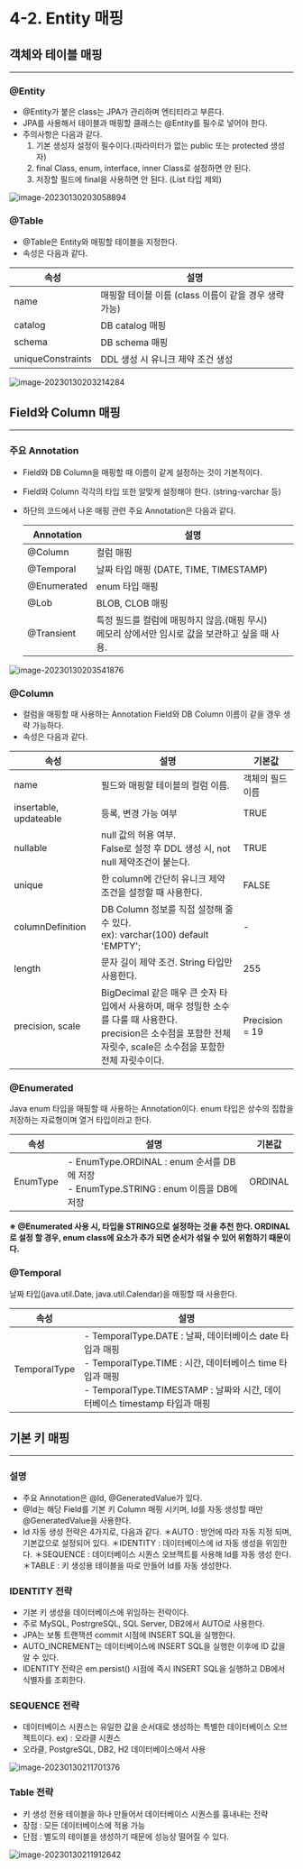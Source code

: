 # 4-2. Entity 매핑



## 객체와 테이블 매핑

---

### @Entity

- @Entity가 붙은 class는 JPA가 관리하며 엔티티라고 부른다.
- JPA를 사용해서 테이블과 매핑할 클래스는 @Entity를 필수로 넣어야 한다.
- 주의사항은 다음과 같다.
  1) 기본 생성자 설정이 필수이다.(파라미터가 없는 public 또는 protected 생성자)
  2)  final Class, enum, interface, inner Class로 설정하면 안 된다.
  3) 저장할 필드에 final을 사용하면 안 된다. (List 타입 제외)

![image-20230130203058894](C:\Users\dj930\AppData\Roaming\Typora\typora-user-images\image-20230130203058894.png)

### @Table

- @Table은 Entity와 매핑할 테이블을 지정한다.
- 속성은 다음과 같다.

| 속성              | 설명                                                  |
| ----------------- | ----------------------------------------------------- |
| name              | 매핑할 테이블 이름 (class 이름이 같을 경우 생략 가능) |
| catalog           | DB catalog 매핑                                       |
| schema            | DB schema 매핑                                        |
| uniqueConstraints | DDL 생성 시 유니크 제약 조건 생성                     |

![image-20230130203214284](C:\Users\dj930\AppData\Roaming\Typora\typora-user-images\image-20230130203214284.png)



## Field와 Column 매핑

---

### 주요 Annotation

- Field와 DB Column을 매핑할 때 이름이 같게 설정하는 것이 기본적이다.

- Field와 Column 각각의 타입 또한 알맞게 설정해야 한다. (string-varchar 등)

- 하단의 코드에서 나온 매핑 관련 주요 Annotation은 다음과 같다.

  | Annotation  | 설명                                                         |
  | ----------- | ------------------------------------------------------------ |
  | @Column     | 컬럼 매핑                                                    |
  | @Temporal   | 날짜 타입 매핑 (DATE, TIME, TIMESTAMP)                       |
  | @Enumerated | enum 타입 매핑                                               |
  | @Lob        | BLOB, CLOB 매핑                                              |
  | @Transient  | 특정 필드를 컬럼에 매핑하지 않음.(매핑 무시) <br />메모리 상에서만 임시로 값을 보관하고 싶을 때 사용. |

![image-20230130203541876](C:\Users\dj930\AppData\Roaming\Typora\typora-user-images\image-20230130203541876.png)

### @Column

- 컬럼을 매핑할 때 사용하는 Annotation Field와 DB Column 이름이 같을 경우 생략 가능하다.
- 속성은 다음과 같다.

| 속성                   | 설명                                                         | 기본값           |
| ---------------------- | ------------------------------------------------------------ | ---------------- |
| name                   | 필드와 매핑할 테이블의 컬럼 이름.                            | 객체의 필드 이름 |
| insertable, updateable | 등록, 변경 가능 여부                                         | TRUE             |
| nullable               | null 값의 허용 여부. <br />False로 설정 후 DDL 생성 시, not null 제약조건이 붙는다. | TRUE             |
| unique                 | 한 column에 간단히 유니크 제약 조건을 설정할 때 사용한다.    | FALSE            |
| columnDefinition       | DB Column 정보를 직접 설정해 줄 수 있다. <br />ex): varchar(100) default 'EMPTY'; | -                |
| length                 | 문자 길이 제약 조건. String 타입만 사용한다.                 | 255              |
| precision, scale       | BigDecimal 같은 매우 큰 숫자 타입에서 사용하며, 매우 정밀한 소수를 다룰 때 사용한다. <br />precision은 소수점을 포함한 전체 자릿수, scale은 소수점을 포함한 전체 자릿수이다. | Precision = 19   |

### @Enumerated

Java enum 타입을 매핑할 때 사용하는 Annotation이다. enum 타입은 상수의 집합을 저장하는 자료형이며 열거 타입이라고 한다.

| 속성     | 설명                                                         | 기본값  |
| -------- | ------------------------------------------------------------ | ------- |
| EnumType | - EnumType.ORDINAL : enum 순서를 DB에 저장 <br />- EnumType.STRING : enum 이름을 DB에 저장 | ORDINAL |

**※ @Enumerated 사용 시, 타입을 STRING으로 설정하는 것을 추천 한다. ORDINAL로 설정 할 경우, enum class에 요소가 추가 되면 순서가 섞일 수 있어 위험하기 때문이다.**

### @Temporal

날짜 타입(java.util.Date, java.util.Calendar)을 매핑할 때 사용한다.

| 속성         | 설명                                                         |
| ------------ | ------------------------------------------------------------ |
| TemporalType | - TemporalType.DATE : 날짜, 데이터베이스 date 타입과 매핑 <br />- TemporalType.TIME : 시간, 데이터베이스 time 타입과 매핑 <br />- TemporalType.TIMESTAMP : 날짜와 시간, 데이터베이스 timestamp 타입과 매핑 |



## 기본 키 매핑

---

### 설명

- 주요 Annotation은 @Id, @GeneratedValue가 있다.
- @Id는 해당 Field를 기본 키 Column 매핑 시키며, Id를 자동 생성할 때만 @GeneratedValue을 사용한다.
- Id 자동 생성 전략은 4가지로, 다음과 같다.
   ＊AUTO : 방언에 따라 자동 지정 되며, 기본값으로 설정되어 있다.
   ＊IDENTITY : 데이터베이스에 id 자동 생성을 위임한다. 
   ＊SEQUENCE : 데이터베이스 시퀀스 오브젝트를 사용해 Id를 자동 생성 한다. 
   ＊TABLE : 키 생성용 테이블을 따로 만들어 Id를 자동 생성한다.

### IDENTITY 전략

- 기본 키 생성을 데이터베이스에 위임하는 전략이다.
- 주로 MySQL, PostrgreSQL, SQL Server, DB2에서 AUTO로 사용한다.
- JPA는 보통 트랜잭션 commit 시점에 INSERT SQL을 실행한다.
- AUTO_INCREMENT는 데이터베이스에 INSERT SQL을 실행한 이후에 ID 값을 알 수 있다.
- IDENTITY 전략은 em.persist() 시점에 즉시 INSERT SQL을 실행하고 DB에서 식별자를 조회한다.

### SEQUENCE 전략

- 데이터베이스 시퀀스는 유일한 값을 순서대로 생성하는 특별한 데이터베이스 오브젝트이다.
  ex) : 오라클 시퀀스
- 오라클, PostgreSQL, DB2, H2 데이터베이스에서 사용

![image-20230130211701376](C:\Users\dj930\AppData\Roaming\Typora\typora-user-images\image-20230130211701376.png)

### Table 전략

- 키 생성 전용 테이블을 하나 만들어서 데이터베이스 시퀀스를 흉내내는 전략
- 장점 : 모든 데이터베이스에 적용 가능
- 단점 : 별도의 테이블을 생성하기 때문에 성능상 떨어질 수 있다.

![image-20230130211912642](C:\Users\dj930\AppData\Roaming\Typora\typora-user-images\image-20230130211912642.png)